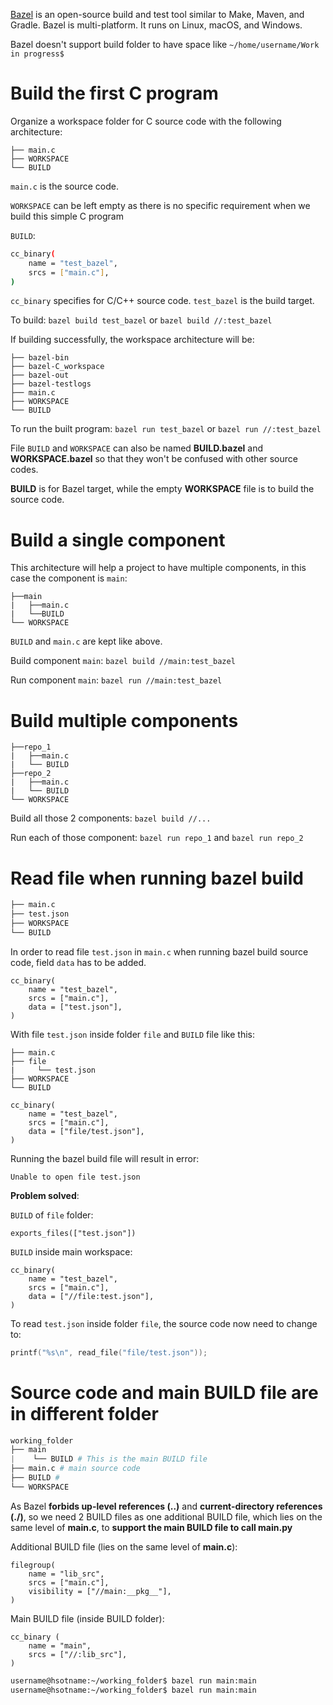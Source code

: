 [Bazel](https://github.com/TranPhucVinh/Linux-Shell/blob/master/Bash%20script/Build%20automation%20tools/Bazel.md) is an open-source build and test tool similar to Make, Maven, and Gradle. Bazel is multi-platform. It runs on Linux, macOS, and Windows.

Bazel doesn't support build folder to have space like ``~/home/username/Work in progress$``

# Build the first C program

Organize a workspace folder for C source code with the following architecture:

```
├── main.c
├── WORKSPACE
└── BUILD
```

``main.c`` is the source code.

``WORKSPACE`` can be left empty as there is no specific requirement when we build this simple C program

``BUILD``:

```sh
cc_binary(
    name = "test_bazel",
    srcs = ["main.c"],
)
```

``cc_binary`` specifies for C/C++ source code. ``test_bazel`` is the build target.

To build: ``bazel build test_bazel`` or ``bazel build //:test_bazel``

If building successfully, the workspace architecture will be:

```
├── bazel-bin
├── bazel-C_workspace
├── bazel-out
├── bazel-testlogs
├── main.c
├── WORKSPACE
└── BUILD
```

To run the built program: ``bazel run test_bazel`` or ``bazel run //:test_bazel``

File ``BUILD`` and ``WORKSPACE`` can also be named **BUILD.bazel** and **WORKSPACE.bazel** so that they won't be confused with other source codes.

**BUILD** is for Bazel target, while the empty **WORKSPACE** file is to build the source code.
# Build a single component

This architecture will help a project to have multiple components, in this case the component is ``main``:

```
├──main
|	├──main.c
|	└──BUILD
└── WORKSPACE
```

``BUILD`` and ``main.c`` are kept like above.

Build component ``main``: ``bazel build //main:test_bazel``

Run component ``main``: ``bazel run //main:test_bazel``

# Build multiple components
```
├──repo_1
|	├──main.c
|	└── BUILD
├──repo_2
|	├──main.c
|	└── BUILD
└── WORKSPACE
```
Build all those 2 components: ``bazel build //...``

Run each of those component: ``bazel run repo_1`` and ``bazel run repo_2``
# Read file when running bazel build

```sh
├── main.c
├── test.json
├── WORKSPACE
└── BUILD
```

In order to read file ``test.json`` in ``main.c`` when running bazel build source code, field ``data`` has to be added.

```
cc_binary(
    name = "test_bazel",
    srcs = ["main.c"],
    data = ["test.json"],
)
```

With file ``test.json`` inside folder ``file`` and ``BUILD`` file like this:

```
├── main.c
├── file
|	  └── test.json
├── WORKSPACE
└── BUILD
```

```
cc_binary(
    name = "test_bazel",
    srcs = ["main.c"],
    data = ["file/test.json"],
)
```

Running the bazel build file will result in error:

```
Unable to open file test.json
```

**Problem solved**:

``BUILD`` of ``file`` folder:

```
exports_files(["test.json"])
```

``BUILD`` inside main workspace:

```
cc_binary(
    name = "test_bazel",
    srcs = ["main.c"],
    data = ["//file:test.json"],
)
```

To read ``test.json`` inside folder ``file``, the source code now need to change to:

```c
printf("%s\n", read_file("file/test.json"));
```
# Source code and main BUILD file are in different folder
```py
working_folder
├── main
|    └── BUILD # This is the main BUILD file
├── main.c # main source code
├── BUILD # 
└── WORKSPACE
```
As Bazel **forbids up-level references (..)** and **current-directory references (./)**, so we need 2 BUILD files as one additional BUILD file, which lies on the same level of **main.c**, to **support the main BUILD file to call main.py**

Additional BUILD file (lies on the same level of **main.c**):
```bazel
filegroup(
    name = "lib_src",
    srcs = ["main.c"],
    visibility = ["//main:__pkg__"],
)
```

Main BUILD file (inside BUILD folder):

```bazel
cc_binary (
    name = "main",
    srcs = ["//:lib_src"],
)
```
```sh
username@hsotname:~/working_folder$ bazel run main:main
username@hsotname:~/working_folder$ bazel run main:main
```
